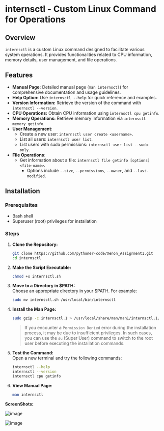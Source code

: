 # internsctl - Custom Linux Command for Operations

## Overview

`internsctl` is a custom Linux command designed to facilitate various system operations. It provides functionalities related to CPU information, memory details, user management, and file operations.

## Features

-   **Manual Page:** Detailed manual page (`man internsctl`) for comprehensive documentation and usage guidelines.
-   **Help Option:** Use `internsctl --help` for quick reference and examples.
-   **Version Information:** Retrieve the version of the command with `internsctl --version`.
-   **CPU Operations:** Obtain CPU information using `internsctl cpu getinfo`.
-   **Memory Operations:** Retrieve memory information via `internsctl memory getinfo`.
-   **User Management:**
    -   Create a new user: `internsctl user create <username>`.
    -   List all users: `internsctl user list`.
    -   List users with sudo permissions: `internsctl user list --sudo-only`.
-   **File Operations:**
    -   Get information about a file: `internsctl file getinfo [options] <file-name>`.
        -   Options include `--size`, `--permissions`, `--owner`, and `--last-modified`.

## Installation

### Prerequisites

-   Bash shell
-   Superuser (root) privileges for installation

### Steps

1.  **Clone the Repository:**

    ```bash
    git clone https://github.com/pythoner-code/Xenon_Assignment1.git
    cd internsctl
    ```

1.  **Make the Script Executable:**

    ```bash
    chmod +x internsctl.sh
    ```

1.  **Move to a Directory in $PATH:**  
    Choose an appropriate directory in your $PATH. For example:

    ```bash
    sudo mv internsctl.sh /usr/local/bin/internsctl
    ```

1.  **Install the Man Page:**

    ```bash
    sudo gzip -c internsctl.1 > /usr/local/share/man/man1/internsctl.1.gz
    ```

    > If you encounter a `Permission Denied` error during the installation process, it may be due to insufficient privileges. In such cases, you can use the `su` (Super User) command to switch to the root user before executing the installation commands.

1.  **Test the Command:**  
    Open a new terminal and try the following commands:

    ```bash
    internsctl --help
    internsctl --version
    internsctl cpu getinfo
    ```

1.  **View Manual Page:**

    ```bash
    man internsctl
    ```
**ScreenShots:**

![image](https://github.com/pythoner-code/Xenon_Assignment1/assets/67531739/11471695-4fa7-419e-8867-80e4b1a89965)

![image](https://github.com/pythoner-code/Xenon_Assignment1/assets/67531739/dcb6ff72-3a8f-4c72-8023-5720a7fa81c2)
